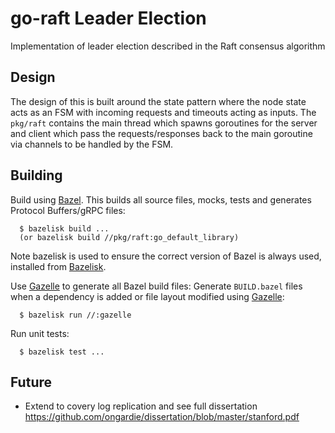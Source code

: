 # go-raft Leader Election
Implementation of leader election described in the Raft consensus algorithm

## Design
The design of this is built around the state pattern where the node state
acts as an FSM with incoming requests and timeouts acting as inputs. The
`pkg/raft` contains the main thread which spawns goroutines for the server
and client which pass the requests/responses back to the main goroutine
via channels to be handled by the FSM.

## Building
Build using [Bazel](https://bazel.build/). This builds all source files,
mocks, tests and generates Protocol Buffers/gRPC files:
```
  $ bazelisk build ...
  (or bazelisk build //pkg/raft:go_default_library)
```

Note bazelisk is used to ensure the correct version of Bazel is always used,
installed from [Bazelisk](https://github.com/bazelbuild/bazelisk).

Use [Gazelle](https://github.com/bazelbuild/bazel-gazelle) to generate
all Bazel build files:
Generate `BUILD.bazel` files when a dependency is added or file layout
modified using [Gazelle](https://github.com/bazelbuild/bazel-gazelle):
```
  $ bazelisk run //:gazelle
```

Run unit tests:
```
  $ bazelisk test ...
```

## Future
* Extend to covery log replication and see full dissertation
https://github.com/ongardie/dissertation/blob/master/stanford.pdf
